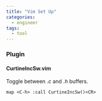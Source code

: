 ```yaml
---
title: "Vim Set Up"
categories:
  - engineer
tags:
  - tool
---
```

### Plugin
#### CurtineIncSw.vim
Toggle between *.c* and *.h* buffers.  
```
map <C-h> :call CurtineIncSw()<CR>
```
